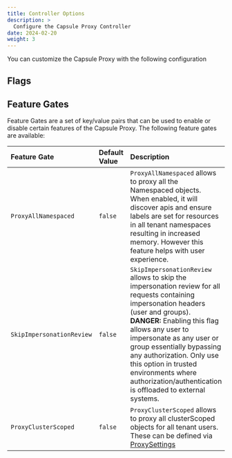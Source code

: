 ```yaml
---
title: Controller Options
description: >
  Configure the Capsule Proxy Controller
date: 2024-02-20
weight: 3
---
```


You can customize the Capsule Proxy with the following configuration

## Flags




## Feature Gates

Feature Gates are a set of key/value pairs that can be used to enable or disable certain features of the Capsule Proxy. The following feature gates are available:

| **Feature Gate** | **Default Value** | **Description** |
| :--- | :--- | :--- |
| `ProxyAllNamespaced` | `false` | `ProxyAllNamespaced` allows to proxy all the Namespaced objects. When enabled, it will discover apis and ensure labels are set for resources in all tenant namespaces resulting in increased memory. However this feature helps with user experience. |
| `SkipImpersonationReview` | `false` | `SkipImpersonationReview` allows to skip the impersonation review for all requests containing impersonation headers (user and groups). **DANGER:** Enabling this flag allows any user to impersonate as any user or group essentially bypassing any authorization. Only use this option in trusted environments where authorization/authentication is offloaded to external systems. |
| `ProxyClusterScoped` | `false` | `ProxyClusterScoped` allows to proxy all clusterScoped objects for all tenant users. These can be defined via [ProxySettings](/docs/integrations/capsule-proxy/proxysettings/#cluster-resources) |
